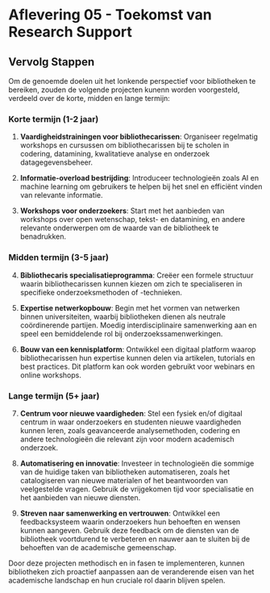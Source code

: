 # Aflevering 05 - Toekomst van Research Support

## Vervolg Stappen

Om de genoemde doelen uit het lonkende perspectief voor bibliotheken te bereiken, zouden de volgende projecten kunenn worden voorgesteld, verdeeld over de korte, midden en lange termijn:

### Korte termijn (1-2 jaar)

1. **Vaardigheidstrainingen voor bibliothecarissen**: Organiseer regelmatig workshops en cursussen om bibliothecarissen bij te scholen in codering, datamining, kwalitatieve analyse en onderzoek datagegevensbeheer.

2. **Informatie-overload bestrijding**: Introduceer technologieën zoals AI en machine learning om gebruikers te helpen bij het snel en efficiënt vinden van relevante informatie.

3. **Workshops voor onderzoekers**: Start met het aanbieden van workshops over open wetenschap, tekst- en datamining, en andere relevante onderwerpen om de waarde van de bibliotheek te benadrukken.

### Midden termijn (3-5 jaar)

4. **Bibliothecaris specialisatieprogramma**: Creëer een formele structuur waarin bibliothecarissen kunnen kiezen om zich te specialiseren in specifieke onderzoeksmethoden of -technieken.

5. **Expertise netwerkopbouw**: Begin met het vormen van netwerken binnen universiteiten, waarbij bibliotheken dienen als neutrale coördinerende partijen. Moedig interdisciplinaire samenwerking aan en speel een bemiddelende rol bij onderzoekssamenwerkingen.

6. **Bouw van een kennisplatform**: Ontwikkel een digitaal platform waarop bibliothecarissen hun expertise kunnen delen via artikelen, tutorials en best practices. Dit platform kan ook worden gebruikt voor webinars en online workshops.

### Lange termijn (5+ jaar)

7. **Centrum voor nieuwe vaardigheden**: Stel een fysiek en/of digitaal centrum in waar onderzoekers en studenten nieuwe vaardigheden kunnen leren, zoals geavanceerde analysemethoden, codering en andere technologieën die relevant zijn voor modern academisch onderzoek.

8. **Automatisering en innovatie**: Investeer in technologieën die sommige van de huidige taken van bibliotheken automatiseren, zoals het catalogiseren van nieuwe materialen of het beantwoorden van veelgestelde vragen. Gebruik de vrijgekomen tijd voor specialisatie en het aanbieden van nieuwe diensten.

9. **Streven naar samenwerking en vertrouwen**: Ontwikkel een feedbacksysteem waarin onderzoekers hun behoeften en wensen kunnen aangeven. Gebruik deze feedback om de diensten van de bibliotheek voortdurend te verbeteren en nauwer aan te sluiten bij de behoeften van de academische gemeenschap.

Door deze projecten methodisch en in fasen te implementeren, kunnen bibliotheken zich proactief aanpassen aan de veranderende eisen van het academische landschap en hun cruciale rol daarin blijven spelen.